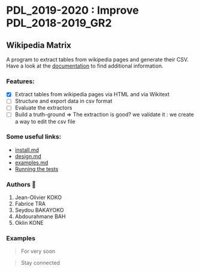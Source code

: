 # PDL_2019-2020 : Improve PDL_2018-2019_GR2
## Wikipedia Matrix
A program to extract tables from wikipedia pages and generate their CSV.
 Have a look at the [documentation](https://github.com/olbys/PDL_2018-2019_GR2/docs) to find additional information.

  ### Features:

- [x] Extract tables from wikipedia pages via HTML and via Wikitext
- [ ] Structure and export data in csv format
- [ ] Evaluate the extractors
- [ ] Build a truth-ground => The extraction is good? we validate it : we create a way to edit the csv file

 ### Some useful links:
 
- [install.md](https://github.com/olbys/PDL_2018-2019_GR2/install.md)
- [design.md](DESIGN.md)
- [examples.md]("")
- [Running the tests]("") 


 ### Authors :construction_worker: 
1. Jean-Olivier KOKO
2. Fabrice TRA
3. Seydou BAKAYOKO
4. Abdourahmane BAH
5. Oklin KONE

### Examples
> For very soon

> Stay connected


